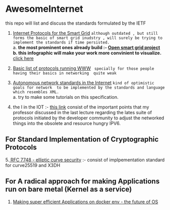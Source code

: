 # AwesomeInternet
this repo will list  and discuss  the standards   formulated  by the  IETF 
1.  [Internet Protocols for the Smart Grid](https://tools.ietf.org/html/draft-baker-ietf-core-15)
   `although outdated , but still forms the basic of smart grid inudstry , will surely be trying to  implement the standards if time persisted.`<br>
   a. **the most prominent ones already build :- [Open smart grid project](https://github.com/OSGP/Documentation)<br>
   b. this infographic will make your work more convinient to visualize.** <br>[click here](https://www.google.com/url?sa=i&rct=j&q=&esrc=s&source=images&cd=&cad=rja&uact=8&ved=2ahUKEwiKvPXKzc7eAhVHzhoKHTKuBTAQjRx6BAgBEAU&url=http%3A%2F%2Fdocumentation.opensmartgridplatform.org%2FArchitecture%2FFunctionallayersoverview.html&psig=AOvVaw3ALR5McwRneyJHhEFXIPzF&ust=1542103557203390)



2. [Basic list of protocols  running WWW](https://tools.ietf.org/id/draft-baker-ietf-core-04.html) ` specially for those people having their basics in networking  quite weak`

3. [Autonomous network standards in the Internet](https://datatracker.ietf.org/doc/rfc7575/) `kind of optimistic  goals for network  to be implemented by the standards and language which resembles XML.` <br> 
   a. try to make some tutorials on this specification.

4. the I in the IOT :- [ this link]() consist of the important points that my professor discussed  in the last lecture  regarding the lates suite of protocols initiated by the developer community to adjust the networked things into the obsolete and resource hungry  IPV6.


## For Standard Implementation of Cryptographic Protocols

5.[ RFC 7748 - elliptic curve security](https://tools.ietf.org/html/rfc7748) :- consist of  implpementation standard for curve25519 and X3DH
   

## For A radical approach for making  Applications run on bare metal (Kernel as a service)
1. [Making super efficient Applications on docker env - the future of OS](https://qconlondon.com/system/files/presentation-a/the_modern_operating_system_in_2018.pdf)
